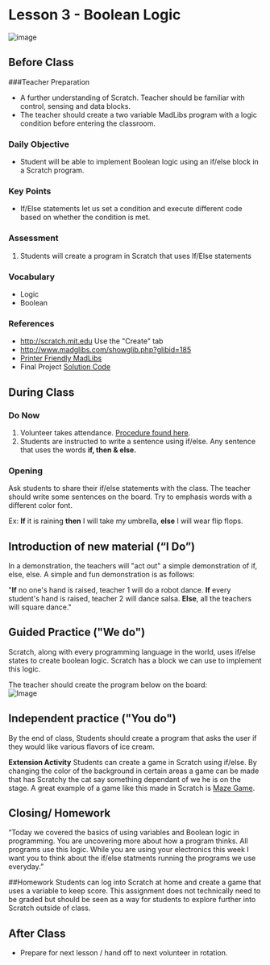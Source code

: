 # Lesson 3 - Boolean Logic

![image](http://i.imgur.com/NIS7eyA.png)

## Before Class

###Teacher Preparation
* A further understanding of Scratch. Teacher should be familiar with control, sensing and data blocks.
* The teacher should create a two variable MadLibs program with a logic condition before entering the classroom.


### Daily Objective
 
* Student will be able to implement Boolean logic using an if/else block in a Scratch program. 

### Key Points

* If/Else statements let us set a condition and execute different code based on whether the condition is met.

### Assessment

1. Students will create a program in Scratch that uses If/Else statements


### Vocabulary

* Logic
* Boolean

### References

* <http://scratch.mit.edu> Use the "Create" tab
* <http://www.madglibs.com/showglib.php?glibid=185>
* [Printer Friendly MadLibs](http://www.madglibs.com/printglib.php?glibid=185)
* Final Project [Solution Code](http://scratch.mit.edu/projects/24577972/)

## During Class

### Do Now

1. Volunteer takes attendance. [Procedure found here](https://docs.google.com/document/d/19IIhqykr70vj7wnqyJYuQNTkd9GX56Xgl3omD42IcMk/edit).
2. Students are instructed to write a sentence using if/else. Any sentence that uses the words **if, then & else.**

### Opening

Ask students to share their if/else statements with the class. The teacher should write some sentences on the board. Try to emphasis words with a different color font.

Ex: **If** it is raining **then** I will take my umbrella, **else** I will wear flip flops.

## Introduction of new material (“I Do”)

In a demonstration, the teachers will "act out" a simple demonstration of if, else, else. A simple and fun demonstration is as follows:

"**If** no one's hand is raised, teacher 1 will do a robot dance. **If** every student's hand is raised, teacher 2 will dance salsa. **Else**, all the teachers will square dance."

## Guided Practice ("We do")

Scratch, along with every programming language in the world, uses if/else states to create boolean logic. Scratch has a block we can use to implement this logic. 

The teacher should create the program below on the board:  
![Image](http://i.imgur.com/VpEyHso.png) 


## Independent practice ("You do")

By the end of class, Students should create a program that asks the user if they would like various flavors of ice cream.

**Extension Activity** Students can create a game in Scratch using if/else. By changing the color of the background in certain areas a game can be made that has Scratchy the cat say something dependant of we he is on the stage. A great example of a game like this made in Scratch is [Maze Game](http://scratch.mit.edu/projects/10544966/).


## Closing/ Homework

“Today we covered the basics of using variables and Boolean logic in programming. You are uncovering more about how a program thinks. All programs use this logic. While you are using your electronics this week I want you to think about the if/else statments running the programs we use everyday.”


##Homework
Students can log into Scratch at home and create a game that uses a variable to keep score. This assignment does not technically need to be graded but should be seen as a way for students to explore further into Scratch outside of class.

## After Class
* Prepare for next lesson / hand off to next volunteer in rotation.
